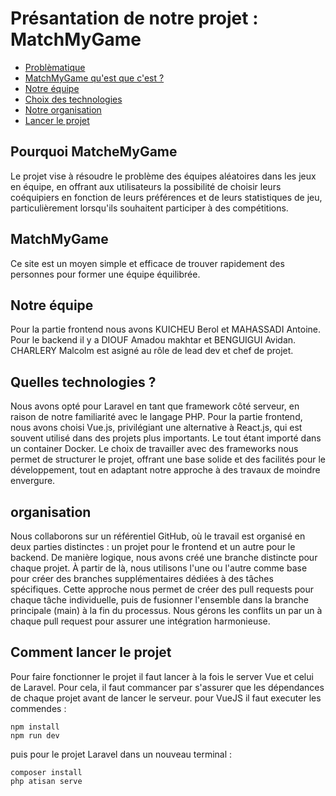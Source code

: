 # Présantation de notre projet : MatchMyGame

- [Problèmatique](#pourquoi-matchemygame)
- [MatchMyGame qu'est que c'est ?](#matchmygame)
- [Notre équipe](#notre-équipe)
- [Choix des technologies](#quelles-technologies)
- [Notre organisation](#organisation)
- [Lancer le projet](#comment-lancer-le-projet)

## Pourquoi MatcheMyGame
Le projet vise à résoudre le problème des équipes aléatoires dans les jeux en équipe, en offrant aux utilisateurs la possibilité de choisir leurs coéquipiers en fonction de leurs préférences et de leurs statistiques de jeu, particulièrement lorsqu'ils souhaitent participer à des compétitions.

## MatchMyGame
Ce site est un moyen simple et efficace de trouver rapidement des personnes pour former une équipe équilibrée.
## Notre équipe
Pour la partie frontend nous avons KUICHEU Berol et MAHASSADI Antoine.
Pour le backend il y a DIOUF Amadou makhtar et BENGUIGUI Avidan.
CHARLERY Malcolm est asigné au rôle de lead dev et chef de projet.

## Quelles technologies ?
Nous avons opté pour Laravel en tant que framework côté serveur, en raison de notre familiarité avec le langage PHP. Pour la partie frontend, nous avons choisi Vue.js, privilégiant une alternative à React.js, qui est souvent utilisé dans des projets plus importants. Le tout étant importé dans un container Docker. Le choix de travailler avec des frameworks nous permet de structurer le projet, offrant une base solide et des facilités pour le développement, tout en adaptant notre approche à des travaux de moindre envergure.

## organisation
Nous collaborons sur un référentiel GitHub, où le travail est organisé en deux parties distinctes : un projet pour le frontend et un autre pour le backend. De manière logique, nous avons créé une branche distincte pour chaque projet. À partir de là, nous utilisons l'une ou l'autre comme base pour créer des branches supplémentaires dédiées à des tâches spécifiques. Cette approche nous permet de créer des pull requests pour chaque tâche individuelle, puis de fusionner l'ensemble dans la branche principale (main) à la fin du processus. Nous gérons les conflits un par un à chaque pull request pour assurer une intégration harmonieuse.

## Comment lancer le projet
Pour faire fonctionner le projet il faut lancer à la fois le server Vue et celui de Laravel. Pour cela, il faut commancer par s'assurer que les dépendances de chaque projet avant de lancer le serveur. pour VueJS il faut executer les commendes :

    npm install
    npm run dev

puis pour le projet Laravel dans un nouveau terminal : 

    composer install
    php atisan serve
